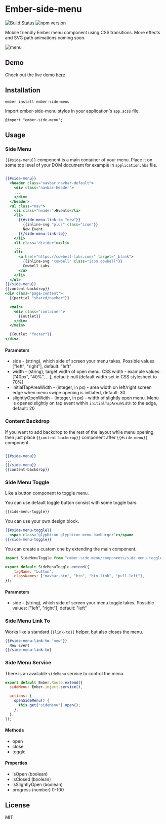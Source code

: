 # Ember-side-menu

[![Build Status](https://travis-ci.org/tsubik/ember-side-menu.svg?branch=master)](https://travis-ci.org/tsubik/ember-side-menu)
[![npm version](https://badge.fury.io/js/ember-side-menu.svg)](https://badge.fury.io/js/ember-side-menu)

Mobile friendly Ember menu component using CSS transitions. More effects and SVG path animations coming soon.

![menu](https://cloud.githubusercontent.com/assets/1286444/16232587/722922f2-37cb-11e6-89bc-e529a916b80f.gif)

## Demo

Check out the live demo [here][live-demo]

## Installation

`ember install ember-side-menu`

Import ember-side-menu styles in your application's `app.scss` file.

`@import "ember-side-menu";`

## Usage

### Side Menu

`{{#side-menu}}` component is a main container of your menu. Place it on some top level of your DOM
document for example in `application.hbs` file.

``` handlebars

{{#side-menu}}
  <header class="navbar navbar-default">
    <div class="navbar-header">
    ...
    </div>
  </header>
  <ul class="nav">
    <li class="header">Events</li>
    <li>
      {{#side-menu-link-to "new"}}
        {{inline-svg "plus" class="icon"}}
        New Event
      {{/side-menu-link-to}}
    </li>
    <li class="divider"></li>
    ...
    <li>
      <a href="https://cowbell-labs.com/" target="_blank">
        {{inline-svg "cowbell" class="icon cowbell"}}
        Cowbell Labs
      </a>
    </li>
  </ul>
{{/side-menu}}
{{content-backdrop}}
<div class="page-content">
  {{partial "shared/navbar"}}

  <main>
    <div class="container">
      {{outlet}}
    </div>
  </main>

  {{outlet "footer"}}
</div>

```

#### Parameters

* side - (string), which side of screen your menu takes. Possible values: ["left", "right"], default: "left"
* width - (string), target width of open menu. CSS width - example values: ["40px", "40%", ...], default: null (default width set in
CSS stylesheet to 70%)
* initialTapAreaWidth - (integer, in px) - area width on left/right screen edge when menu swipe opening
is initiated, default: 30
* slightlyOpenWidth - (integer, in px) - width of slightly open menu. Menu is opened slightly on tap event
within `initialTapAreaWidth` to the edge, default: 20

### Content Backdrop

If you want to add backdrop to the rest of the layout while menu opening, then just place `{{content-backdrop}}`
component after `{{#side-menu}}` component.

``` handlebars

{{#side-menu}}
...
{{/side-menu}}
{{content-backdrop}}

```

### Side Menu Toggle

Like a button component to toggle menu.

You can use default toggle button consist with some toggle bars

``` handlebars
{{side-menu-toggle}}
```

You can use your own design block.

``` handlebars
{{#side-menu-toggle}}
  <span class="glyphicon glyphicon-menu-hamburger"></span>
{{/side-menu-toggle}}
```

You can create a custom one by extending the main component.

``` javascript
import SideMenuToggle from "ember-side-menu/components/side-menu-toggle";

export default SideMenuToggle.extend({
    tagName: "button",
    classNames: ["navbar-btn", "btn", "btn-link", "pull-left"],
});
```

#### Parameters

* side - (string), which side of screen your menu toggle takes. Possible values: ["left", "right"], default: "left"

### Side Menu Link To

Works like a standard `{{link-to}}` helper, but also closes the menu.

``` handlebars
{{#side-menu-link-to "new"}}
  New Event
{{/side-menu-link-to}
```

### Side Menu Service

There is an available `sideMenu` service to control the menu.

``` javascript
export default Ember.Route.extend({
  sideMenu: Ember.inject.service(),

  actions: {
    openSideMenu() {
      this.get("sideMenu").open();
    },
  },
});
```

#### Methods

* open
* close
* toggle

#### Properties

* isOpen (boolean)
* isClosed (boolean)
* isSlightlyOpen (boolean)
* progress (number) 0-100

## License

MIT

[live-demo]: https://tsubik.com/ember-side-menu
